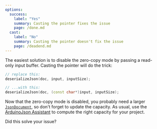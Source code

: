 ```yaml
---
options:
  success:
    label: "Yes"
    summary: Casting the pointer fixes the issue
    page: /done.md
  cast:
    label: "No"
    summary: Casting the pointer doesn't fix the issue
    page: /deadend.md
---
```


The easiest solution is to disable the zero-copy mode by passing a read-only input buffer. Casting the pointer will do the trick:

```c++
// replace this:
deserializeJson(doc, input, inputSize);

// ...with this:
deserializeJson(doc, (const char*)input, inputSize);
```

Now that the zero-copy mode is disabled, you probably need a larger [`JsonDocument`](/v6/api/jsondocument/), so don't forget to update the capacity. As usual, use the [ArduinoJson Assistant](/v6/assistant/) to compute the right capacity for your project.

Did this solve your issue?
